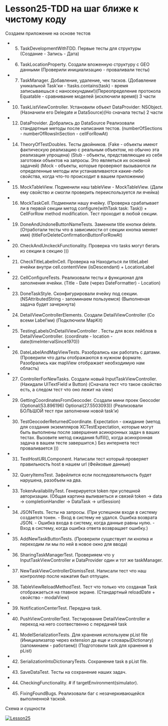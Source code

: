 # Lesson25-TDD на шаг ближе к чистому коду

Создаем приложение на основе тестов
 - 05. TaskDevelopmentWithTDD. Первые тесты для структуры (Создание - Запись - Дата)
 - 06. TaskLocationProperty. Создали вложенную структуру с GEO данными (Проверили инициализацию - проваливали тесты)
 - 07. TaskManager. Добавление, удаление, чек тасков. (Добавление уникальной Task'ки - !tasks.contains(task) - время записываешься с наносекундами!)(Переопределение протокола Equatable - сравнивание моделей (исключили время)) 3 части
 - 10. TaskListViewController. Установили объект DataProvider: NSObject. (Назначили его Delegate и DataSource)(Но сначала тесты) 2 части
 - 12. DataProvider. Добрались до DataSource Реализовали стандартные методы после написания тестов. (numberOfSections - numberOfRowsInSection - cellForRowAt)
 - 14. TheoryOfTestDoubles. Тесты двойников. (Fake - объекты имеют фактическую реализацию с реальным объектом, но обычно эта реализация упрощена) (Stub - объекты, представляющие из себя заготовки объектов на запросы. Это являеться их основной задачей) (Mock - объекты, которые проверяют вызываются ли определенные методы или устанавливаются какие-либо свойства, когда что-то происходит в вашем приложении)
 - 15. MockTableView. Подменили наш tableView - MockTableView. (Дали ему свойство и смогли проверить переиспользуется ли ячейка)
 - 16. MockTaskCell. Подменили нашу ячейку. (Проверка срабатывает ли в первой секции метод configure(withTask task: Task)) + CellForRow method modification. Тест проходит в любой секции.
 - 19. DoneAndUndoneButtonNameTests. Заменили title кнопки delete. (Отработали тесты что в зависимости от секции кнопка меняет имя) (titleForDeleteConfirmationButtonForRowAt)
 - 20. CheckAndUnckeckFunctionality. Проверка что tasks могут бегать из секции в секцию )))
 - 21. CheckTitleLabelInCell. Проверка на Находиться ли titleLabel ячейки внутри cell.contentView (isDescendant) + LocationLabel
 - 22. CellConfigureTests. Реализовали тесты и функционал для заполнения ячейки. (Title - Date (через DateFormatter) - Location)
 - 23. DoneTaskStyle. Сконфигурировали ячейку под секции. (NSAttributedString - запоминаем пользуемся) (Выполненая задача будет зачеркнута)
 - 24. DetailViewControllerElements. Создали DetailViewController (Со всеми Label’ми) (Подключили MapKit)
 - 25. TestingLabelsOnDetailViewController . Тесты для всех лейблов в DetailViewController. (coordinate - location - date(timeIntervalSince1970))
 - 26. DateLabelAndMapViewTests.  Разобрались как работать с датами. (Проверили что даты отображаются в нужном формате. Разобрались как mapView отображает необходимую нам область)
 - 27. ControllerForNewTasks.  Создали новый InputTaskViewController. (Накидали UITextField и Button) (Сначала тест что такое свойство есть, а следом тест что оно лежит на view)
 - 29. GettingCoordinatesFromGeocoder. Создали мини проек Geocoder (Optional(53.896196) Optional(27.5503093)) (Реализовали БОЛЬШОЙ тест при заполнении новой task’и)
 - 30. TestGeocoderReturnedCoordinate. Expectation - ожидание (метод для создания экземпляров XCTestExpectation, которые могут быть выполнены после завершения асинхронных задач в ваших тестах. Вызовите метод ожидания fulfill(), когда асинхронная задача в вашем тесте завершится.) Без интернета тест проваливается )))
 - 31. TestHostURLComponent. Написали тест который проверяет правильность host в нашем url (Фейковые данные)
 - 32. QueryItemsTest. Зафейлится если последовательность будет нарушена, разобъем на два.
 - 33. TokenAvailabilityTest. Генерируется token при успешной авторизации. (Общая картина выливаеться и связей token -> data -> completionHandler -> DataTask -> urlSession)
 - 34. JSONTests. Тесты на запросы. (При успешном входе в систему создается токен. - Вход в систему не удался. Ошибка возврата JSON. - Ошибка входа в систему, когда данные равны нулю. - Вход в систему, когда ошибка ответа возвращает ошибку.)
 - 35. AddNewTaskButtonTests. (Проверили существует ли кнопка и переходим ли мы по ней в новое окно для ввода)
 - 36. SharingTaskManagerTest. Проверияем что у InputTaskViewController и DataProvider один и тот же taskManager.
 - 37. NewTaskViewControllerDismissTest. Написали тест что наш контроллер после нажатия был отпущен.
 - 38. TableViewReloadMethodTest. Тест что только что созданая Task отображаеться на главное экране. (Стандартный reloadDate  + свойство - modalView)
 - 39. NotificationCenterTest. Передача task.
 - 40. PushViewControllerTest. Тестирование DetailViewController и переход на него соотвественно с передачей task
 - 41. ModelSerializationTests. Для хранения используем pList file (Инициализатор через extension да еще и словарь(Dictionary) (запоминаем - работаем)) (Подготовили task для хранения в pList)
 - 42. SerializationIntoDictionaryTests.  Сохранение task в pList file.
 - 43. SaveDataTest. Тесты на сохранение наших задач.
 - 44. CheckingFunctionality.  # if targetEnvironment(simulator).
 - 45. FixingFoundBugs. Реализовали баг с незачеркивающейся выполненной таской.

Схема и сущности

<a href="https://ibb.co/sV8r9qg"><img src="https://i.ibb.co/RDRWTcg/Lesson25.jpg" alt="Lesson25" border="0"></a>

